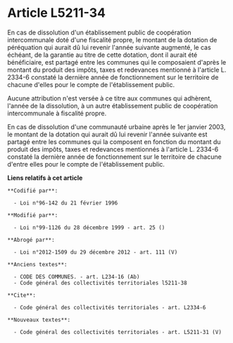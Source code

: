 # Article L5211-34

En cas de dissolution d'un établissement public de coopération intercommunale doté d'une fiscalité propre, le montant de la
dotation de péréquation qui aurait dû lui revenir l'année suivante augmenté, le cas échéant, de la garantie au titre de cette
dotation, dont il aurait été bénéficiaire, est partagé entre les communes qui le composaient d'après le montant du produit
des impôts, taxes et redevances mentionné à l'article L. 2334-6 constaté la dernière année de fonctionnement sur le
territoire de chacune d'elles pour le compte de l'établissement public. 

Aucune attribution n'est versée à ce titre aux communes qui adhèrent, l'année de la dissolution, à un autre établissement
public de coopération intercommunale à fiscalité propre. 

En cas de dissolution d'une communauté urbaine après le 1er janvier 2003, le montant de la dotation qui aurait dû lui revenir
l'année suivante est partagé entre les communes qui la composent en fonction du montant du produit des impôts, taxes et
redevances mentionnés à l'article L. 2334-6 constaté la dernière année de fonctionnement sur le territoire de chacune d'entre
elles pour le compte de l'établissement public.

**Liens relatifs à cet article**

	**Codifié par**:

	  - Loi n°96-142 du 21 février 1996

	**Modifié par**:

	  - Loi n°99-1126 du 28 décembre 1999 - art. 25 ()

	**Abrogé par**:

	  - Loi n°2012-1509 du 29 décembre 2012 - art. 111 (V)

	**Anciens textes**:

	  - CODE DES COMMUNES. - art. L234-16 (Ab)
	  - Code général des collectivités territoriales l5211-38

	**Cite**:

	  - Code général des collectivités territoriales - art. L2334-6

	**Nouveaux textes**:

	  - Code général des collectivités territoriales - art. L5211-31 (V)
